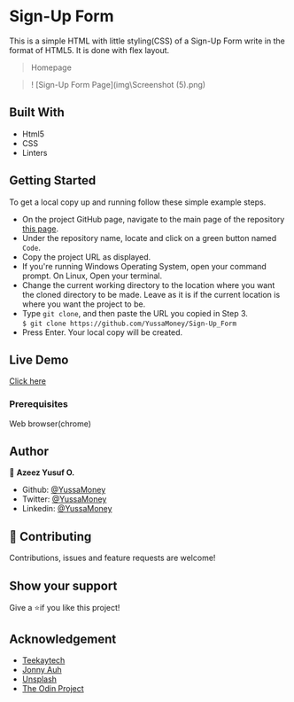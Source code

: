 # Sign-Up Form

This is a simple HTML with little styling(CSS) of a Sign-Up Form write in the format of HTML5.
It is done with flex layout.

> Homepage

> ! [Sign-Up Form Page](img\Screenshot (5).png)

## Built With

- Html5
- CSS
- Linters

## Getting Started

To get a local copy up and running follow these simple example steps.

- On the project GitHub page, navigate to the main page of the repository [this page](https://github.com/YussaMoney/Sign-Up_Form).
- Under the repository name, locate and click on a green button named `Code`.
- Copy the project URL as displayed.
- If you're running Windows Operating System, open your command prompt. On Linux, Open your terminal.
- Change the current working directory to the location where you want the cloned directory to be made. Leave as it is if the current location is where you want the project to be.
- Type `git clone`, and then paste the URL you copied in Step 3.<br>
  `$ git clone https://github.com/YussaMoney/Sign-Up_Form`
- Press Enter. Your local copy will be created.

## Live Demo

[Click here](https://yussamoney.github.io/Sign-Up_Form)

### Prerequisites

Web browser(chrome)

## Author

👤 **Azeez Yusuf O.**

- Github: [@YussaMoney](https://github.com/YussaMoney)
- Twitter: [@YussaMoney](https://twitter.com/YussaMoney)
- Linkedin: [@YussaMoney](https://www.linkedin.com/in/yussamoney)

## 🤝 Contributing

Contributions, issues and feature requests are welcome!

## Show your support

Give a ⭐️if you like this project!

## Acknowledgement

- [Teekaytech](https://github.com/teekaytech)
- [Jonny Auh](https://www.unsplash.com/@jonnyauh)
- [Unsplash](https://www.unsplash.com)
- [The Odin Project](https://www.theodinproject.com/lessons/node-path-intermediate-html-and-css-sign-up-form)
